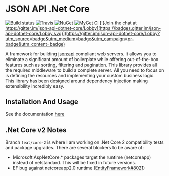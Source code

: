# JSON API .Net Core

[![Build status](https://ci.appveyor.com/api/projects/status/9fvgeoxdikwkom10?svg=true)](https://ci.appveyor.com/project/jaredcnance/json-api-dotnet-core)
[![Travis](https://img.shields.io/travis/Research-Institute/json-api-dotnet-core.svg?maxAge=3600&label=travis)](https://travis-ci.org/Research-Institute/json-api-dotnet-core)
[![NuGet](https://img.shields.io/nuget/v/JsonApiDotNetCore.svg)](https://www.nuget.org/packages/JsonApiDotNetCore/)
[![MyGet CI](https://img.shields.io/myget/research-institute/vpre/JsonApiDotNetCore.svg)](https://www.myget.org/feed/research-institute/package/nuget/JsonApiDotNetCore)
[![Join the chat at https://gitter.im/json-api-dotnet-core/Lobby](https://badges.gitter.im/json-api-dotnet-core/Lobby.svg)](https://gitter.im/json-api-dotnet-core/Lobby?utm_source=badge&utm_medium=badge&utm_campaign=pr-badge&utm_content=badge)

A framework for building [json:api](http://jsonapi.org/) compliant web servers. It allows you to eliminate a significant amount of boilerplate while offering out-of-the-box features such as sorting, filtering and pagination. This library provides all the required middleware to build a complete server. All you need to focus on is defining the resources and implementing your custom business logic. This library has been designed around dependency injection making extensibility incredibly easy.

## Installation And Usage

See the documentation [here](https://research-institute.github.io/json-api-dotnet-core)


## .Net Core v2 Notes

Branch `feat/core-2` is where I am working on .Net Core 2 compatibility tests and package upgrades.
There are several blockers to be aware of:

- Microsoft.AspNetCore.* packages target the runtime (netcoreapp) instead of netstandard. 
This will be fixed in future versions.
- EF bug against netcoreapp2.0 runtime ([EntityFramework#8021](https://github.com/aspnet/EntityFramework/issues/8021))
